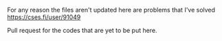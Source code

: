 For any reason the files aren't updated here are problems that I've solved
https://cses.fi/user/91049

Pull request for the codes that are yet to be put here.
